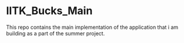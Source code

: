 # IITK_Bucks_Main
This repo contains the main implementation of the application that i am building as a part of the summer project.
